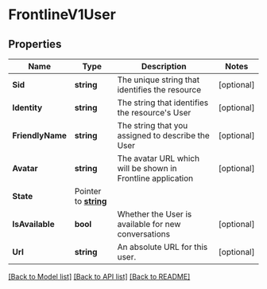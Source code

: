 # FrontlineV1User

## Properties

Name | Type | Description | Notes
------------ | ------------- | ------------- | -------------
**Sid** | **string** | The unique string that identifies the resource |[optional] 
**Identity** | **string** | The string that identifies the resource's User |[optional] 
**FriendlyName** | **string** | The string that you assigned to describe the User |[optional] 
**Avatar** | **string** | The avatar URL which will be shown in Frontline application |[optional] 
**State** | Pointer to [**string**](UserEnumStateType.md) |  |
**IsAvailable** | **bool** | Whether the User is available for new conversations |[optional] 
**Url** | **string** | An absolute URL for this user. |[optional] 

[[Back to Model list]](../README.md#documentation-for-models) [[Back to API list]](../README.md#documentation-for-api-endpoints) [[Back to README]](../README.md)


